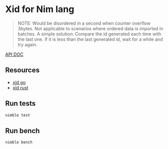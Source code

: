 
# Xid for Nim lang

> NOTE:
> Would be disordered in a second when counter overflow 3bytes.
> Not applicable to scenarios where ordered data is imported in batches.
> A simple solution: 
> Compare the id generated each time with the last one. If it is less than the last generated id, wait for a while and try again.

[API DOC](https://lost22git.github.io/nim_xid/xid.html)

## Resources

- [xid go](https://github.com/rs/xid)
- [xid rust](https://github.com/kazk/xid-rs)


## Run tests

```sh
nimble test
```


## Run bench

```sh
nimble bench
```
